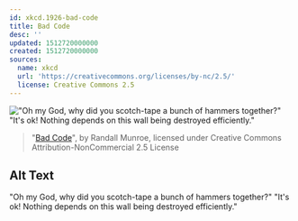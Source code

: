 ```yaml
---
id: xkcd.1926-bad-code
title: Bad Code
desc: ''
updated: 1512720000000
created: 1512720000000
sources:
  name: xkcd
  url: 'https://creativecommons.org/licenses/by-nc/2.5/'
  license: Creative Commons 2.5
---
```

!["Oh my God, why did you scotch-tape a bunch of hammers together?" "It's ok! Nothing depends on this wall being destroyed efficiently."](https://imgs.xkcd.com/comics/bad_code.png)
> "[Bad Code](https://xkcd.com/1926/)", by Randall Munroe, licensed under Creative Commons Attribution-NonCommercial 2.5 License

## Alt Text
"Oh my God, why did you scotch-tape a bunch of hammers together?" "It's ok! Nothing depends on this wall being destroyed efficiently."

